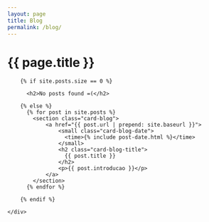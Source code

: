 ```yaml
---
layout: page
title: Blog
permalink: /blog/
---
```


<div class="page-banner {{ page.title }}">
	<h1>{{ page.title }}</h1>
</div>

<div class="page-content">
 	<div class="page-center">

 		{% if site.posts.size == 0 %}

		  <h2>No posts found =(</h2>
		  
		{% else %}
		  {% for post in site.posts %}
		    <section class="card-blog">
		    	<a href="{{ post.url | prepend: site.baseurl }}">
			        <small class="card-blog-date">
			          <time>{% include post-date.html %}</time>
			        </small>
			        <h2 class="card-blog-title">
			          {{ post.title }}
			        </h2>
			        <p>{{ post.introducao }}</p>
		        </a>
		    </section>
		  {% endfor %}

		{% endif %}

	</div>
</div>